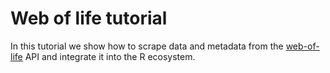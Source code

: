 # Web of life tutorial
In this tutorial we show how to scrape data and metadata from the [web-of-life](https://www.web-of-life.es/) API and integrate it into the R ecosystem.   